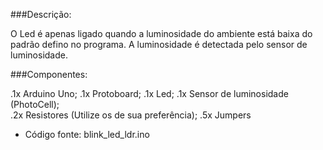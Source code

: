 ###Descrição:

O Led é apenas ligado quando a luminosidade do ambiente está baixa do padrão defino no programa. A luminosidade é detectada pelo sensor de luminosidade.

###Componentes:

  .1x Arduino Uno;
  .1x Protoboard;
  .1x Led;
  .1x Sensor de luminosidade (PhotoCell);  
  .2x Resistores (Utilize os de sua preferência);
  .5x Jumpers

  - Código fonte: blink_led_ldr.ino
